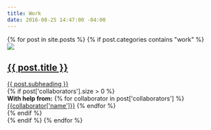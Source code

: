 ```yaml
---
title: Work
date: 2016-08-25 14:47:00 -04:00
---
```


<div class="item-list clr">
{% for post in site.posts %}
{% if post.categories contains "work" %}
<div class='item'>
<div class='post-link'>
<a href="{{ post.url | prepend: site.baseurl }}">
  <img src='{{ post.homepage-image}}'/>
  <h2>{{ post.title }}</h2>
  <div class='sub-title'>{{ post.subheading }}</div>
  </a>
  {% if post['collaborators'].size > 0 %}
  <div class='collaborators'><strong>With help from:</strong>
  {% for collaborator in post['collaborators'] %}
    <a href='{{collaborator['url']}}'>{{collaborator['name']}}</a>
  {% endfor %}
  </div>
  {% endif %}
</div>
</div>
{% endif %}
{% endfor %}
</div>
